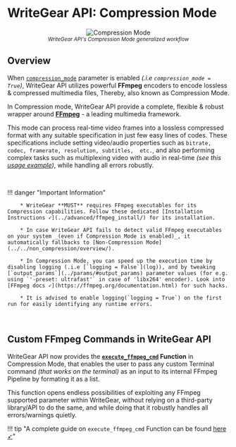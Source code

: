 <!--
===============================================
vidgear library source-code is deployed under the Apache 2.0 License:

Copyright (c) 2019-2020 Abhishek Thakur(@abhiTronix) <abhi.una12@gmail.com>

Licensed under the Apache License, Version 2.0 (the "License");
you may not use this file except in compliance with the License.
You may obtain a copy of the License at

   http://www.apache.org/licenses/LICENSE-2.0

Unless required by applicable law or agreed to in writing, software
distributed under the License is distributed on an "AS IS" BASIS,
WITHOUT WARRANTIES OR CONDITIONS OF ANY KIND, either express or implied.
See the License for the specific language governing permissions and
limitations under the License.
===============================================
-->

# WriteGear API: Compression Mode

<p align="center">
  <img src="../../../../assets/images/writegear_cm.png" alt="Compression Mode" title="Designed by Abhishek Thakur(@abhiTronix), under CC-BY-NC-SA 4.0 License"/>
  <br>
  <sub><i>WriteGear API's Compression Mode generalized workflow</i></sub>
</p>

## Overview

When [`compression_mode`](../params/#compression_mode) parameter is enabled _(.i.e `compression_mode = True`)_, WriteGear API utilizes powerful **FFmpeg** encoders to encode lossless & compressed multimedia files, Thereby, also known as Compression Mode.

In Compression mode, WriteGear API provide a complete, flexible & robust wrapper around [**FFmpeg**](https://ffmpeg.org/) - a leading multimedia framework. 

This mode can process real-time video frames into a lossless compressed format with any suitable specification in just few easy lines of codes. These specifications include setting video/audio properties such as `bitrate, codec, framerate, resolution, subtitles,  etc.`, and also performing complex tasks such as multiplexing video with audio in real-time _(see this [usage example](../usage/#using-compression-mode-with-live-audio-input))_, while handling all errors robustly.

&nbsp; 


!!! danger "Important Information"

		* WriteGear **MUST** requires FFmpeg executables for its Compression capabilities. Follow these dedicated [Installation Instructions ➶](../advanced/ffmpeg_install/) for its installation.

		* In case WriteGear API fails to detect valid FFmpeg executables on your system _(even if Compression Mode is enabled)_, it automatically fallbacks to [Non-Compression Mode](../../non_compression/overview/).

		* In Compression Mode, you can speed up the execution time by disabling logging (.i.e [`logging = False`](log)), and by tweaking [`output_params`](../params/#output_params) parameter values (for e.g. using `'-preset: ultrafast'` in case of 'libx264' encoder). Look into [FFmpeg docs ➶](https://ffmpeg.org/documentation.html) for such hacks.

		* It is advised to enable logging(`logging = True`) on the first run for easily identifying any runtime errors.


&nbsp;


## Custom FFmpeg Commands in WriteGear API

WriteGear API now provides the **[`execute_ffmpeg_cmd`](../../../../bonus/reference/writegear/#vidgear.gears.writegear.WriteGear.execute_ffmpeg_cmd) Function** in Compression Mode, that enables the user to pass any custom Terminal command _(that works on the terminal)_ as an input to its internal FFmpeg Pipeline by formating it as a list. 

This function opens endless possibilities of exploiting any FFmpeg supported parameter within WriteGear, without relying on a third-party library/API to do the same, and while doing that it robustly handles all errors/warnings quietly.

!!! tip "A complete guide on `execute_ffmpeg_cmd` Function can be found [here ➶](../advanced/cciw/)"


&nbsp;